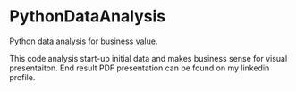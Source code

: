 PythonDataAnalysis
==================

Python data analysis for business value.

This code analysis start-up initial data and makes business sense for visual presentaiton.
End result PDF presentation can be found on my linkedin profile.
